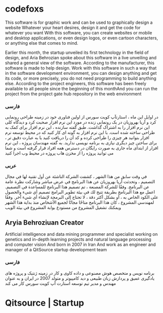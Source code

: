# codefoxs
This software is for graphic work and can be used to graphically design a website Whatever your heart desires, design it and get the code for whatever you want With this software, you can create websites or mobile and desktop applications, or even design logos, or even cartoon characters, or anything else that comes to mind.

Earlier this month, the startup unveiled its first technology in the field of design, and Aria Behrozian spoke about this software in a live unveiling and shared a general view of the software.
According to the manufacturer, this software is made to help design. Work with this software in such a way that in the software development environment, you can design anything and get its code, or more precisely, you do not need programming to build anything else.
According to the project engineers, this software has been freely available to all people since the beginning of this monthAnd you can run the project from the project gate hub repository in the web environment


### فارسی
در اوایل این ماه ، استارتآپ کویت سورس از اولین فناوری خود در زمینه طراحی رونمایی کرد و آریا بهروزیان در یک رونمایی زنده در مورد این نرم افزار صحبت کرد و دیدگاه کلی این نرم افزار را به اشتراک گذاشت.
طبق گفته سازنده ، این نرم افزار برای کمک به طراحی ساخته شده است. با این نرم افزار به گونه ای کار کنید که در محیط توسعه نرم افزار بتوانید هر چیزی را طراحی کرده و کد آن را دریافت کنید یا به عبارت دقیق تر ، برای ساختن چیز دیگری نیازی به برنامه نویسی ندارید.
به گفته مهندسان پروژه ، این نرم افزار از ابتدای ماه جاری به صورت رایگان در دسترس همه افراد قرار گرفته است و شما می توانید پروژه را از مخزن هاب پروژه در محیط وب اجرا
کنید

### عربی
في وقت سابق من هذا الشهر ، كشفت الشركة الناشئة عن أول تقنية لها في مجال التصميم ، وتحدثت أريا بهروزيان عن هذا البرنامج في عرض مباشر وشاركت نظرة عامة عن البرنامج. وفقًا للشركة المصنعة ، تم تصميم هذا البرنامج للمساعدة في التصميم. اعمل مع هذا البرنامج بطريقة تتيح لك في بيئة تطوير البرامج تصميم أي شيء والحصول على الكود الخاص به ، أو بشكل أكثر دقة ، لا تحتاج إلى البرمجة لإنشاء أي شيء آخر. وفقًا لمهندسي المشروع ، كان هذا البرنامج متاحًا مجانًا لجميع الأشخاص منذ بداية هذا الشهر ويمكنك تشغيل المشروع من مستودع بوابة المشروع في بيئة الويب



## Aryia Behroziuan Creator
Artificial intelligence and data mining programmer and specialist working on genetics and in-depth learning projects and natural language processing and computer vision And 
born in 2007 in Iran And work as an engineer and manager of a QitSource startup development team

### فارسی
برنامه نویس و متخصص هوش مصنوعی و داده کاوی و کار در زمینه ژنتیک و پروژه های یادگیری عمیق و پردازش زبان طبیعی و دید کامپیوتر و
متولد 2007 در ایران و به عنوان مهندس و مدیر تیم توسعه استارت آپ کویت سورس کار می کند


# Qitsource | Startup
